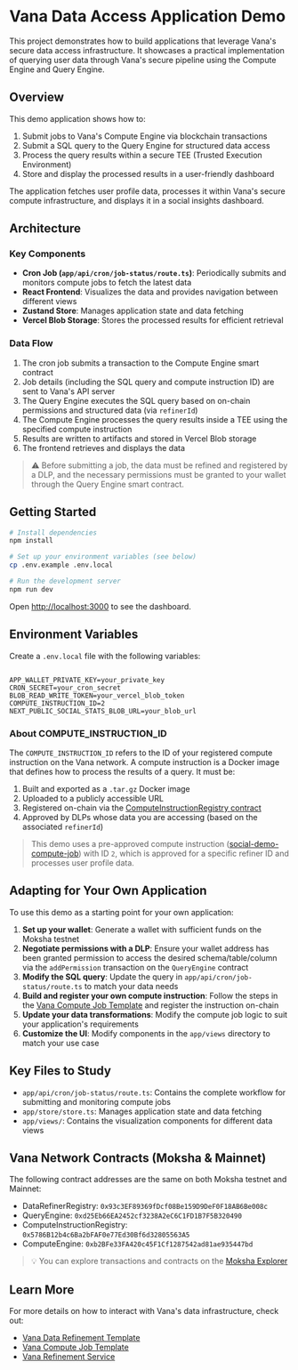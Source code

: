 # Vana Data Access Application Demo

This project demonstrates how to build applications that leverage Vana's secure data access infrastructure. It showcases a practical implementation of querying user data through Vana's secure pipeline using the Compute Engine and Query Engine.

## Overview

This demo application shows how to:

1. Submit jobs to Vana's Compute Engine via blockchain transactions
2. Submit a SQL query to the Query Engine for structured data access
3. Process the query results within a secure TEE (Trusted Execution Environment)
4. Store and display the processed results in a user-friendly dashboard

The application fetches user profile data, processes it within Vana's secure compute infrastructure, and displays it in a social insights dashboard.

## Architecture

### Key Components

- **Cron Job (`app/api/cron/job-status/route.ts`)**: Periodically submits and monitors compute jobs to fetch the latest data
- **React Frontend**: Visualizes the data and provides navigation between different views
- **Zustand Store**: Manages application state and data fetching
- **Vercel Blob Storage**: Stores the processed results for efficient retrieval

### Data Flow

1. The cron job submits a transaction to the Compute Engine smart contract
2. Job details (including the SQL query and compute instruction ID) are sent to Vana's API server
3. The Query Engine executes the SQL query based on on-chain permissions and structured data (via `refinerId`)
4. The Compute Engine processes the query results inside a TEE using the specified compute instruction
5. Results are written to artifacts and stored in Vercel Blob storage
6. The frontend retrieves and displays the data

> ⚠️ Before submitting a job, the data must be refined and registered by a DLP, and the necessary permissions must be granted to your wallet through the Query Engine smart contract.

## Getting Started

```bash
# Install dependencies
npm install

# Set up your environment variables (see below)
cp .env.example .env.local

# Run the development server
npm run dev
```

Open [http://localhost:3000](http://localhost:3000) to see the dashboard.

## Environment Variables

Create a `.env.local` file with the following variables:

```

APP_WALLET_PRIVATE_KEY=your_private_key
CRON_SECRET=your_cron_secret
BLOB_READ_WRITE_TOKEN=your_vercel_blob_token
COMPUTE_INSTRUCTION_ID=2
NEXT_PUBLIC_SOCIAL_STATS_BLOB_URL=your_blob_url

```

### About COMPUTE_INSTRUCTION_ID

The `COMPUTE_INSTRUCTION_ID` refers to the ID of your registered compute instruction on the Vana network. A compute instruction is a Docker image that defines how to process the results of a query. It must be:

1. Built and exported as a `.tar.gz` Docker image
2. Uploaded to a publicly accessible URL
3. Registered on-chain via the [ComputeInstructionRegistry contract](https://moksha.vanascan.io/address/0x5786B12b4c6Ba2bFAF0e77Ed30Bf6d32805563A5?tab=write_proxy#248e02a6)
4. Approved by DLPs whose data you are accessing (based on the associated `refinerId`)

> This demo uses a pre-approved compute instruction ([social-demo-compute-job](https://github.com/vana-com/social-demo-compute-job)) with ID `2`, which is approved for a specific refiner ID and processes user profile data.

## Adapting for Your Own Application

To use this demo as a starting point for your own application:

1. **Set up your wallet**: Generate a wallet with sufficient funds on the Moksha testnet
2. **Negotiate permissions with a DLP**: Ensure your wallet address has been granted permission to access the desired schema/table/column via the `addPermission` transaction on the `QueryEngine` contract
3. **Modify the SQL query**: Update the query in `app/api/cron/job-status/route.ts` to match your data needs
4. **Build and register your own compute instruction**: Follow the steps in the [Vana Compute Job Template](https://github.com/vana-com/vana-compute-job-template-py/) and register the instruction on-chain
5. **Update your data transformations**: Modify the compute job logic to suit your application's requirements
6. **Customize the UI**: Modify components in the `app/views` directory to match your use case

## Key Files to Study

- `app/api/cron/job-status/route.ts`: Contains the complete workflow for submitting and monitoring compute jobs
- `app/store/store.ts`: Manages application state and data fetching
- `app/views/`: Contains the visualization components for different data views

## Vana Network Contracts (Moksha & Mainnet)

The following contract addresses are the same on both Moksha testnet and Mainnet:

- DataRefinerRegistry: `0x93c3EF89369fDcf08Be159D9DeF0F18AB6Be008c`
- QueryEngine: `0xd25Eb66EA2452cf3238A2eC6C1FD1B7F5B320490`
- ComputeInstructionRegistry: `0x5786B12b4c6Ba2bFAF0e77Ed30Bf6d32805563A5`
- ComputeEngine: `0xb2BFe33FA420c45F1Cf1287542ad81ae935447bd`

> 💡 You can explore transactions and contracts on the [Moksha Explorer](https://moksha.vanascan.io/)

## Learn More

For more details on how to interact with Vana's data infrastructure, check out:

- [Vana Data Refinement Template](https://github.com/vana-com/vana-data-refinement-template)
- [Vana Compute Job Template](https://github.com/vana-com/vana-compute-job-template-py/)
- [Vana Refinement Service](https://github.com/vana-com/vana-refinement-service)
